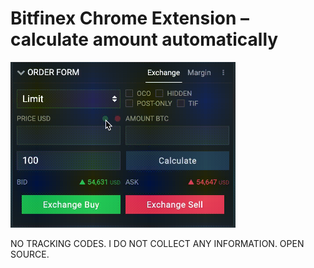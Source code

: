 # Bitfinex Chrome Extension – calculate amount automatically

<img alt="Calculate amount example" src="./example.gif" width="360">

NO TRACKING CODES. I DO NOT COLLECT ANY INFORMATION. OPEN SOURCE.
